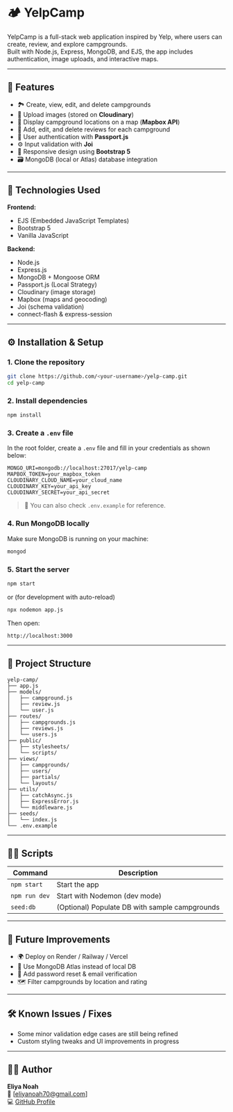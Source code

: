 # 🏕️ YelpCamp

YelpCamp is a full-stack web application inspired by Yelp, where users can create, review, and explore campgrounds.  
Built with Node.js, Express, MongoDB, and EJS, the app includes authentication, image uploads, and interactive maps.

---

## 🌟 Features

- 🏞️ Create, view, edit, and delete campgrounds  
- 📸 Upload images (stored on **Cloudinary**)  
- 🧭 Display campground locations on a map (**Mapbox API**)  
- 💬 Add, edit, and delete reviews for each campground  
- 🔐 User authentication with **Passport.js**  
- ⚙️ Input validation with **Joi**  
- 🧱 Responsive design using **Bootstrap 5**  
- 🗃️ MongoDB (local or Atlas) database integration  

---

## 🧠 Technologies Used

**Frontend:**
- EJS (Embedded JavaScript Templates)
- Bootstrap 5
- Vanilla JavaScript

**Backend:**
- Node.js
- Express.js
- MongoDB + Mongoose ORM
- Passport.js (Local Strategy)
- Cloudinary (image storage)
- Mapbox (maps and geocoding)
- Joi (schema validation)
- connect-flash & express-session

---

## ⚙️ Installation & Setup

### 1. Clone the repository
```bash
git clone https://github.com/<your-username>/yelp-camp.git
cd yelp-camp
```

### 2. Install dependencies
```bash
npm install
```

### 3. Create a `.env` file  
In the root folder, create a `.env` file and fill in your credentials as shown below:

```env
MONGO_URI=mongodb://localhost:27017/yelp-camp
MAPBOX_TOKEN=your_mapbox_token
CLOUDINARY_CLOUD_NAME=your_cloud_name
CLOUDINARY_KEY=your_api_key
CLOUDINARY_SECRET=your_api_secret
```

> 🧩 You can also check `.env.example` for reference.

### 4. Run MongoDB locally
Make sure MongoDB is running on your machine:
```bash
mongod
```

### 5. Start the server
```bash
npm start
```
or (for development with auto-reload)
```bash
npx nodemon app.js
```

Then open:
```
http://localhost:3000
```

---

## 🧭 Project Structure

```
yelp-camp/
├── app.js
├── models/
│   ├── campground.js
│   ├── review.js
│   └── user.js
├── routes/
│   ├── campgrounds.js
│   ├── reviews.js
│   └── users.js
├── public/
│   ├── stylesheets/
│   └── scripts/
├── views/
│   ├── campgrounds/
│   ├── users/
│   ├── partials/
│   └── layouts/
├── utils/
│   ├── catchAsync.js
│   ├── ExpressError.js
│   └── middleware.js
├── seeds/
│   └── index.js
└── .env.example
```

---

## 🧑‍💻 Scripts

| Command | Description |
|----------|-------------|
| `npm start` | Start the app |
| `npm run dev` | Start with Nodemon (dev mode) |
| `seed:db` | (Optional) Populate DB with sample campgrounds |

---

## 🧩 Future Improvements

- 🌍 Deploy on Render / Railway / Vercel  
- 💾 Use MongoDB Atlas instead of local DB  
- 💌 Add password reset & email verification  
- 🗺️ Filter campgrounds by location and rating  

---

## 🛠️ Known Issues / Fixes
- Some minor validation edge cases are still being refined  
- Custom styling tweaks and UI improvements in progress  

---


## 👨‍💻 Author

**Eliya Noah**  
📧 [eliyanoah70@gmail.com]  
💻 [GitHub Profile](https://github.com/ItsEliya70)
